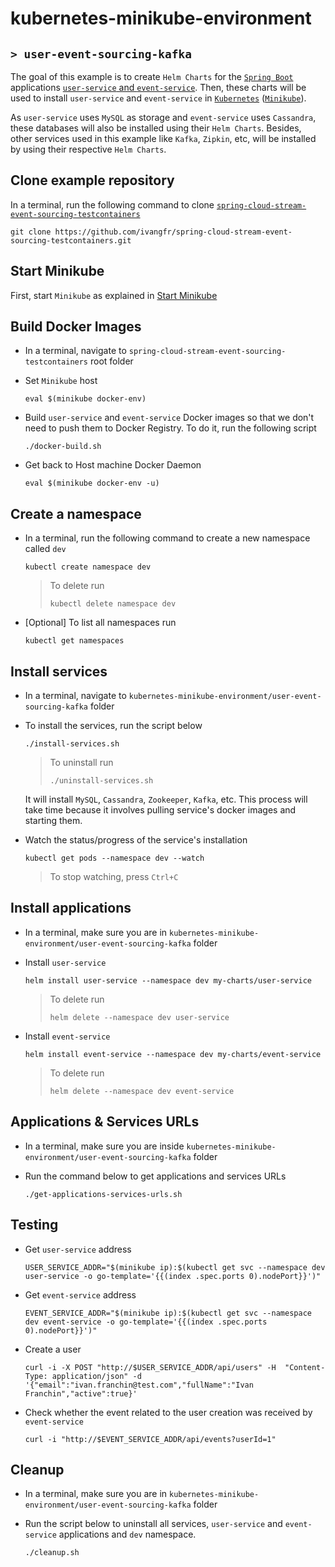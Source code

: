# kubernetes-minikube-environment
## `> user-event-sourcing-kafka`

The goal of this example is to create `Helm Charts` for the [`Spring Boot`](https://docs.spring.io/spring-boot/docs/current/reference/htmlsingle/) applications [`user-service` and `event-service`](https://github.com/ivangfr/spring-cloud-stream-event-sourcing-testcontainers#applications). Then, these charts will be used to install `user-service` and `event-service` in [`Kubernetes`](https://kubernetes.io) ([`Minikube`](https://kubernetes.io/docs/getting-started-guides/minikube)).

As `user-service` uses `MySQL` as storage and `event-service` uses `Cassandra`, these databases will also be installed using their `Helm Charts`. Besides, other services used in this example like `Kafka`, `Zipkin`, etc, will be installed by using their respective `Helm Charts`.

## Clone example repository

In a terminal, run the following command to clone [`spring-cloud-stream-event-sourcing-testcontainers`](https://github.com/ivangfr/spring-cloud-stream-event-sourcing-testcontainers)
```
git clone https://github.com/ivangfr/spring-cloud-stream-event-sourcing-testcontainers.git
```

## Start Minikube

First, start `Minikube` as explained in [Start Minikube](https://github.com/ivangfr/kubernetes-minikube-environment#start-minikube)

## Build Docker Images

- In a terminal, navigate to `spring-cloud-stream-event-sourcing-testcontainers` root folder

- Set `Minikube` host
  ```
  eval $(minikube docker-env)
  ```

- Build `user-service` and `event-service` Docker images so that we don't need to push them to Docker Registry. To do it, run the following script
  ```
  ./docker-build.sh
  ```

- Get back to Host machine Docker Daemon   
  ```
  eval $(minikube docker-env -u)
  ```

## Create a namespace

- In a terminal, run the following command to create a new namespace called `dev`
  ```
  kubectl create namespace dev
  ```
  > To delete run
  > ```
  > kubectl delete namespace dev
  > ```

- \[Optional\] To list all namespaces run
  ```
  kubectl get namespaces
  ```

## Install services

- In a terminal, navigate to `kubernetes-minikube-environment/user-event-sourcing-kafka` folder

- To install the services, run the script below
  ```
  ./install-services.sh
  ```
  > To uninstall run
  > ```
  > ./uninstall-services.sh
  > ```

  It will install `MySQL`, `Cassandra`, `Zookeeper`, `Kafka`, etc. This process will take time because it involves pulling service's docker images and starting them.

- Watch the status/progress of the service's installation
  ```
  kubectl get pods --namespace dev --watch
  ```
  > To stop watching, press `Ctrl+C`

## Install applications

- In a terminal, make sure you are in `kubernetes-minikube-environment/user-event-sourcing-kafka` folder

- Install `user-service`
  ```
  helm install user-service --namespace dev my-charts/user-service
  ```
  > To delete run
  > ```
  > helm delete --namespace dev user-service
  > ```

- Install `event-service`
  ```
  helm install event-service --namespace dev my-charts/event-service
  ```
  > To delete run
  > ```
  > helm delete --namespace dev event-service
  > ```

## Applications & Services URLs

- In a terminal, make sure you are inside `kubernetes-minikube-environment/user-event-sourcing-kafka` folder

- Run the command below to get applications and services URLs
  ```
  ./get-applications-services-urls.sh
  ```
  
## Testing

- Get `user-service` address
  ```
  USER_SERVICE_ADDR="$(minikube ip):$(kubectl get svc --namespace dev user-service -o go-template='{{(index .spec.ports 0).nodePort}}')"
  ```

- Get `event-service` address
  ```
  EVENT_SERVICE_ADDR="$(minikube ip):$(kubectl get svc --namespace dev event-service -o go-template='{{(index .spec.ports 0).nodePort}}')"
  ```

- Create a user
  ```
  curl -i -X POST "http://$USER_SERVICE_ADDR/api/users" -H  "Content-Type: application/json" -d '{"email":"ivan.franchin@test.com","fullName":"Ivan Franchin","active":true}'
  ```

- Check whether the event related to the user creation was received by `event-service`
  ```
  curl -i "http://$EVENT_SERVICE_ADDR/api/events?userId=1"
  ```

## Cleanup

- In a terminal, make sure you are in `kubernetes-minikube-environment/user-event-sourcing-kafka` folder

- Run the script below to uninstall all services, `user-service` and `event-service` applications and `dev` namespace.
  ```
  ./cleanup.sh
  ```
